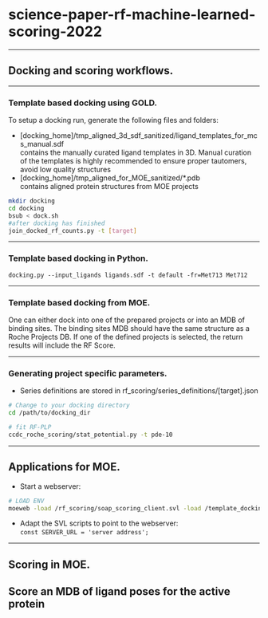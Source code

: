 # science-paper-rf-machine-learned-scoring-2022

---

## Docking and scoring workflows.

---

### Template based docking using GOLD.

To setup a docking run, generate the following files and folders:

- [docking_home]/tmp_aligned_3d_sdf_sanitized/ligand_templates_for_mcs_manual.sdf \
contains the manually curated ligand
templates in 3D. Manual curation of the templates is highly recommended to ensure proper tautomers, avoid low quality
structures
- [docking_home]/tmp_aligned_for_MOE_sanitized/*.pdb \
contains aligned protein structures from MOE projects

```bash
mkdir docking
cd docking
bsub < dock.sh
#after docking has finished
join_docked_rf_counts.py -t [target]
```

---

### Template based docking in Python.

`docking.py --input_ligands ligands.sdf -t default -fr=Met713 Met712`

---

### Template based docking from MOE.


One can either dock into one of the prepared projects or into an MDB of binding sites.
The binding sites MDB should have the same structure as a Roche Projects DB.
If one of the defined projects is selected, the return results will include the RF Score.

---

### Generating project specific parameters.

- Series definitions are stored in rf_scoring/series_definitions/[target].json

```bash
# Change to your docking directory 
cd /path/to/docking_dir

# fit RF-PLP
ccdc_roche_scoring/stat_potential.py -t pde-10
```

---

## Applications for MOE.

- Start a webserver:

```bash
# LOAD ENV
moeweb -load /rf_scoring/soap_scoring_client.svl -load /template_docking/soap_template_docking_client.svl 
```

- Adapt the SVL scripts to point to the webserver: \
`const SERVER_URL = 'server address';`

---

## Scoring in MOE.

Score an MDB of ligand poses for the active protein
---
